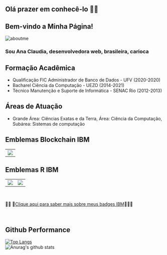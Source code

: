 ## Olá prazer em conhecê-lo 👋😄

## Bem-vindo a Minha Página!

![aboutme](https://user-images.githubusercontent.com/11504380/102703973-ba95d600-4254-11eb-9bf6-a4b81f513732.gif)

### Sou Ana Claudia, desenvolvedora web, brasileira, carioca

## Formação Acadêmica
- Qualificação FIC Administrador de Banco de Dados - UFV (2020-2020)
- Bacharel Ciência da Computação - UEZO (2014-2021)
- Técnico Manutenção e Suporte de Informática - SENAC Rio (2012-2013)

## Áreas de Atuação
- Grande Área: Ciências Exatas e da Terra, Área: Ciência da Computação, Subárea: Sistemas de computação


## Emblemas Blockchain IBM
<table>
  <tr>
    <td><img src = "https://user-images.githubusercontent.com/11504380/106131751-d6d53e80-6141-11eb-9f0b-54284bb2cabb.png"></td>
  </tr>
</table>

## Emblemas R IBM
<table>
  <tr>
    <td><img src = "https://user-images.githubusercontent.com/11504380/106129720-44cc3680-613f-11eb-9790-42f86bf1caff.png"></td>
    <td><img src = "https://user-images.githubusercontent.com/11504380/106359518-1f335e80-62f2-11eb-8e0d-032f1a33b720.png"></td>
  </tr>
</table>

<br>
<p>🌱🌱 🌱<a href = "https://www.youracclaim.com/users/ana-claudia-gomes-souza/badges">Clique aqui para saber mais sobre meus badges IBM</a>🌱🌱🌱</p>

<br>

## Github Performance
[![Top Langs](https://github-readme-stats.vercel.app/api/top-langs/?username=Aninhacgs&layout=compact)](https://github.com/anuraghazra/github-readme-stats)
<br>
![Anurag's github stats](https://github-readme-stats.vercel.app/api?username=Aninhacgs&show_icons=true&theme=radical) 





<!--
**Aninhacgs/Aninhacgs** is a ✨ _special_ ✨ repository because its `README.md` (this file) appears on your GitHub profile.

Here are some ideas to get you started:

- 🔭 I’m currently working on ...
- 🌱 I’m currently learning ...
- 👯 I’m looking to collaborate on ...
- 🤔 I’m looking for help with ...
- 💬 Ask me about ...
- 📫 How to reach me: ...
- 😄 Pronouns: ...
- ⚡ Fun fact: ...
-->
